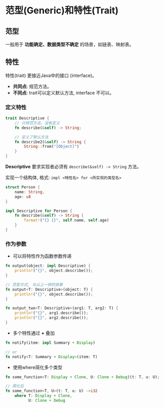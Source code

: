 # 范型(Generic)和特性(Trait)

## 范型
一般用于 __功能确定、数据类型不确定__ 的场景，如链表、映射表。

## 特性
特性(trait) 更接近Java中的接口 (interface)。
- **共同点**: 规范方法。
- **不同点**: trait可以定义默认方法, interface 不可以。

### 定义特性
```rust
trait Descriptive {
	// 只规范方法，没有定义
	fn describe(&self) -> String;

	// 定义了默认方法
	fn describe2(&self) -> String {
		String::from("[Object]")
	}
}
```
__Descriptive__ 要求实现者必须有 `describe(&self) -> String` 方法。

实现一个结构体, 格式: `impl <特性名> for <所实现的类型名>`
```rust
struct Person {
	name: String,
	age: u8
}

impl Descriptive for Person {
	fn describe(&self) -> String {
		format!("{} {}", self.name, self.age)
	}
}
```

### 作为参数
- 可以将特性作为函数参数传递

``` rust
fn output(object: impl Descriptive) {
	println!("{}", object.describe());
}

// 范型方式, 与以上一样的效果
fn output<T: Descriptive>(object: T) {
	println!("{}", object.describe());
}

fn output_two<T: Descriptive>(arg1: T, arg2: T) {
	println!("{}", arg1.describe());
	println!("{}", arg2.describe());
}
```

- 多个特性通过 __+__ 叠加
``` rust
fn notify(item: impl Summary + Display)

// or
fn notify<T: Summary + Display>(item: T)
```

- 使用where简化多个类型
``` rust
fn some_function<T: Display + Clone, U: Clone + Debug)(t: T, u: U);

// 简化后
fn some_function<T, U>(t: T, u: U) ->i32
	where T: Display + Clone,
		  U: Clone + Debug
```
